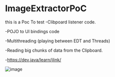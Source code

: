 # ImageExtractorPoC
this is a Poc To test 
  -Clibpoard listener code.
  
  -POJO to UI bindings code
  
  -Multithreading (playing between EDT and Threads)
  
  -Reading big chunks of data from the Clipboard. 
  
  -https://dev.java/learn/jlink/

![image](https://github.com/user-attachments/assets/f7073760-5f4b-44d3-93e4-84deeea8e4bc)



